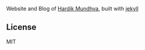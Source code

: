 
Website and Blog of [Hardik Mundhva](http://blackadc.github.io), built with [jekyll](jekyllrb.com)

## License

MIT
